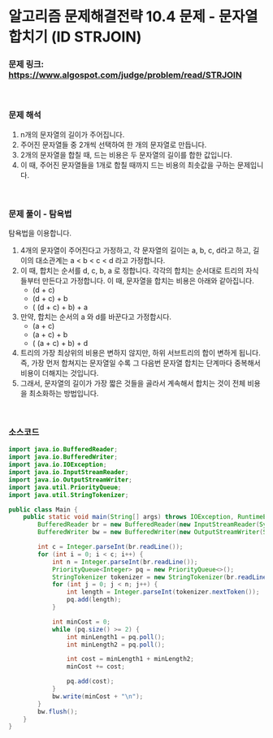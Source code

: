 # 알고리즘 문제해결전략 10.4 문제 - 문자열 합치기 (ID STRJOIN)

### 문제 링크: https://www.algospot.com/judge/problem/read/STRJOIN

<br>

### 문제 해석

1. n개의 문자열의 길이가 주어집니다.
1. 주어진 문자열들 중 2개씩 선택하여 한 개의 문자열로 만듭니다.
1. 2개의 문자열을 합칠 때, 드는 비용은 두 문자열의 길이를 합한 값입니다.
1. 이 때, 주어진 문자열들을 1개로 합칠 때까지 드는 비용의 최솟값을 구하는 문제입니다.

<br>

### 문제 풀이 - 탐욕법

탐욕법을 이용합니다.

1. 4개의 문자열이 주어진다고 가정하고, 각 문자열의 길이는 a, b, c, d라고 하고, 길이의 대소관계는 a < b < c < d 라고 가정합니다.
2. 이 때, 합치는 순서를 d, c, b, a 로 정합니다. 각각의 합치는 순서대로 트리의 자식들부터 만든다고 가정합니다. 이 때, 문자열을 합치는 비용은 아래와 같아집니다.
   - (d + c)
   - (d + c) + b
   - ( (d + c) + b) + a
3. 만약, 합치는 순서의 a 와 d를 바꾼다고 가정합시다.
   - (a + c)
   - (a + c) + b
   - ( (a + c) + b) + d
4. 트리의 가장 최상위의 비용은 변하지 않지만, 하위 서브트리의 합이 변하게 됩니다. 즉, 가장 먼저 합쳐지는 문자열일 수록 그 다음번 문자열 합치는 단계마다 중복해서 비용이 더해지는 것입니다.
5. 그래서, 문자열의 길이가 가장 짧은 것들을 골라서 계속해서 합치는 것이 전체 비용을 최소화하는 방법입니다.

<br>

### 소스코드

```java
import java.io.BufferedReader;
import java.io.BufferedWriter;
import java.io.IOException;
import java.io.InputStreamReader;
import java.io.OutputStreamWriter;
import java.util.PriorityQueue;
import java.util.StringTokenizer;

public class Main {
    public static void main(String[] args) throws IOException, RuntimeException {
        BufferedReader br = new BufferedReader(new InputStreamReader(System.in));
        BufferedWriter bw = new BufferedWriter(new OutputStreamWriter(System.out));

        int c = Integer.parseInt(br.readLine());
        for (int i = 0; i < c; i++) {
            int n = Integer.parseInt(br.readLine());
            PriorityQueue<Integer> pq = new PriorityQueue<>();
            StringTokenizer tokenizer = new StringTokenizer(br.readLine());
            for (int j = 0; j < n; j++) {
                int length = Integer.parseInt(tokenizer.nextToken());
                pq.add(length);
            }

            int minCost = 0;
            while (pq.size() >= 2) {
                int minLength1 = pq.poll();
                int minLength2 = pq.poll();

                int cost = minLength1 + minLength2;
                minCost += cost;

                pq.add(cost);
            }
            bw.write(minCost + "\n");
        }
        bw.flush();
    }
}
```

